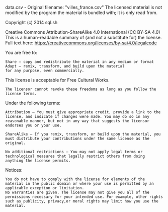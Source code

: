 data.csv - Original filename: "villes_france.csv"
The licensed material is not modified by the program
the material is bundled with; it is only read from.

Copyright (c) 2014 sql.sh

Creative Commons Attribution-ShareAlike 4.0 International (CC BY-SA 4.0)
This is a human-readable summary of (and not a substitute for) the license.
Full text here: https://creativecommons.org/licenses/by-sa/4.0/legalcode

You are free to:

    Share — copy and redistribute the material in any medium or format
    Adapt — remix, transform, and build upon the material
    for any purpose, even commercially.

This license is acceptable for Free Cultural Works.

    The licensor cannot revoke these freedoms as long as you follow the license terms.

Under the following terms:

    Attribution — You must give appropriate credit, provide a link to the license, and indicate if changes were made. You may do so in any reasonable manner, but not in any way that suggests the licensor endorses you or your use.

    ShareAlike — If you remix, transform, or build upon the material, you must distribute your contributions under the same license as the original.

    No additional restrictions — You may not apply legal terms or technological measures that legally restrict others from doing anything the license permits.

Notices:

    You do not have to comply with the license for elements of the material in the public domain or where your use is permitted by an applicable exception or limitation.
    No warranties are given. The license may not give you all of the permissions necessary for your intended use. For example, other rights such as publicity, privacy,or moral rights may limit how you use the material.